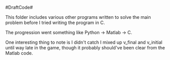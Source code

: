 #DraftCode#

This folder includes various other programs written to solve the main problem before I tried writing the program in C.

The progression went something like Python -> Matlab -> C.

One interesting thing to note is I didn't catch I mixed up v_final and v_initial until way late in the game, though it probably should've been clear from the Matlab code.

